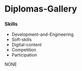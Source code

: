 # Diplomas-Gallery
### Skills
- Development-and-Engineering
- Soft-skills
- Digital-content
- Competition
- Participation

NONE
